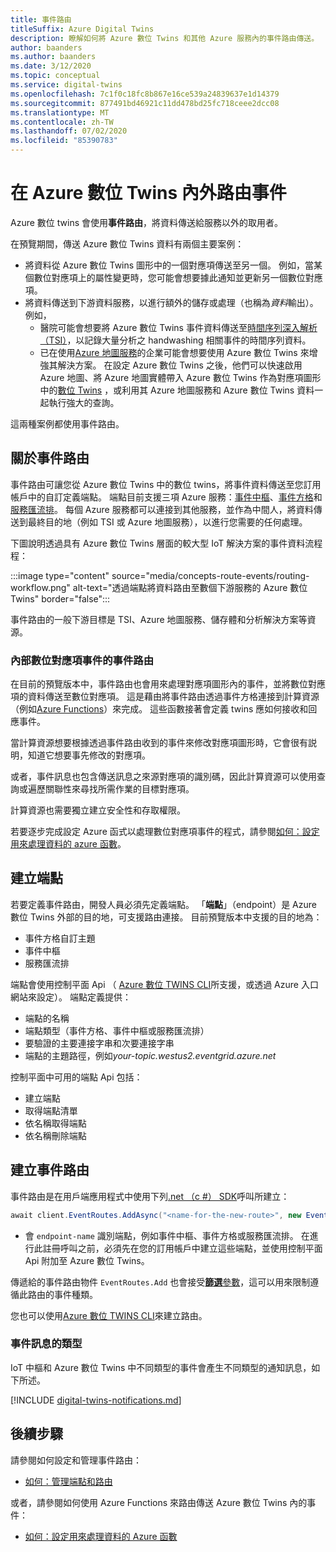 ```yaml
---
title: 事件路由
titleSuffix: Azure Digital Twins
description: 瞭解如何將 Azure 數位 Twins 和其他 Azure 服務內的事件路由傳送。
author: baanders
ms.author: baanders
ms.date: 3/12/2020
ms.topic: conceptual
ms.service: digital-twins
ms.openlocfilehash: 7c1f0c18fc8b867e16ce539a24839637e1d14379
ms.sourcegitcommit: 877491bd46921c11dd478bd25fc718ceee2dcc08
ms.translationtype: MT
ms.contentlocale: zh-TW
ms.lasthandoff: 07/02/2020
ms.locfileid: "85390783"
---
```

# <a name="route-events-within-and-outside-of-azure-digital-twins"></a>在 Azure 數位 Twins 內外路由事件

Azure 數位 twins 會使用**事件路由**，將資料傳送給服務以外的取用者。 

在預覽期間，傳送 Azure 數位 Twins 資料有兩個主要案例：
* 將資料從 Azure 數位 Twins 圖形中的一個對應項傳送至另一個。 例如，當某個數位對應項上的屬性變更時，您可能會想要據此通知並更新另一個數位對應項。
* 將資料傳送到下游資料服務，以進行額外的儲存或處理（也稱為*資料*輸出）。 例如，
  - 醫院可能會想要將 Azure 數位 Twins 事件資料傳送至[時間序列深入解析（TSI）](../time-series-insights/time-series-insights-update-overview.md)，以記錄大量分析之 handwashing 相關事件的時間序列資料。
  - 已在使用[Azure 地圖服務](../azure-maps/about-azure-maps.md)的企業可能會想要使用 Azure 數位 Twins 來增強其解決方案。 在設定 Azure 數位 Twins 之後，他們可以快速啟用 Azure 地圖、將 Azure 地圖實體帶入 Azure 數位 Twins 作為對應項圖形中的[數位 Twins](concepts-twins-graph.md) ，或利用其 Azure 地圖服務和 Azure 數位 Twins 資料一起執行強大的查詢。

這兩種案例都使用事件路由。

## <a name="about-event-routes"></a>關於事件路由

事件路由可讓您從 Azure 數位 Twins 中的數位 twins，將事件資料傳送至您訂用帳戶中的自訂定義端點。 端點目前支援三項 Azure 服務：[事件中樞](../event-hubs/event-hubs-about.md)、[事件方格](../event-grid/overview.md)和[服務匯流排](../service-bus-messaging/service-bus-messaging-overview.md)。 每個 Azure 服務都可以連接到其他服務，並作為中間人，將資料傳送到最終目的地（例如 TSI 或 Azure 地圖服務），以進行您需要的任何處理。

下圖說明透過具有 Azure 數位 Twins 層面的較大型 IoT 解決方案的事件資料流程程：

:::image type="content" source="media/concepts-route-events/routing-workflow.png" alt-text="透過端點將資料路由至數個下游服務的 Azure 數位 Twins" border="false":::

事件路由的一般下游目標是 TSI、Azure 地圖服務、儲存體和分析解決方案等資源。

### <a name="event-routes-for-internal-digital-twin-events"></a>內部數位對應項事件的事件路由

在目前的預覽版本中，事件路由也會用來處理對應項圖形內的事件，並將數位對應項的資料傳送至數位對應項。 這是藉由將事件路由透過事件方格連接到計算資源（例如[Azure Functions](../azure-functions/functions-overview.md)）來完成。 這些函數接著會定義 twins 應如何接收和回應事件。 

當計算資源想要根據透過事件路由收到的事件來修改對應項圖形時，它會很有説明，知道它想要事先修改的對應項。 

或者，事件訊息也包含傳送訊息之來源對應項的識別碼，因此計算資源可以使用查詢或遍歷關聯性來尋找所需作業的目標對應項。 

計算資源也需要獨立建立安全性和存取權限。

若要逐步完成設定 Azure 函式以處理數位對應項事件的程式，請參閱[如何：設定用來處理資料的 azure 函數](how-to-create-azure-function.md)。

## <a name="create-an-endpoint"></a>建立端點

若要定義事件路由，開發人員必須先定義端點。 「**端點**」（endpoint）是 Azure 數位 Twins 外部的目的地，可支援路由連接。 目前預覽版本中支援的目的地為：
* 事件方格自訂主題
* 事件中樞
* 服務匯流排

端點會使用控制平面 Api （ [Azure 數位 TWINS CLI](how-to-use-cli.md)所支援，或透過 Azure 入口網站來設定）。 端點定義提供：
* 端點的名稱
* 端點類型（事件方格、事件中樞或服務匯流排）
* 要驗證的主要連接字串和次要連接字串 
* 端點的主題路徑，例如*your-topic.westus2.eventgrid.azure.net*

控制平面中可用的端點 Api 包括：
* 建立端點
* 取得端點清單
* 依名稱取得端點
* 依名稱刪除端點

## <a name="create-an-event-route"></a>建立事件路由
 
事件路由是在用戶端應用程式中使用下列[.net （c #） SDK](how-to-use-apis-sdks.md)呼叫所建立： 

```csharp
await client.EventRoutes.AddAsync("<name-for-the-new-route>", new EventRoute("<endpoint-name>"));
```

* 會 `endpoint-name` 識別端點，例如事件中樞、事件方格或服務匯流排。 在進行此註冊呼叫之前，必須先在您的訂用帳戶中建立這些端點，並使用控制平面 Api 附加至 Azure 數位 Twins。

傳遞給的事件路由物件 `EventRoutes.Add` 也會接受[**篩選**參數](./how-to-manage-routes.md#filter-events)，這可以用來限制遵循此路由的事件種類。

您也可以使用[Azure 數位 TWINS CLI](how-to-use-cli.md)來建立路由。

### <a name="types-of-event-messages"></a>事件訊息的類型

IoT 中樞和 Azure 數位 Twins 中不同類型的事件會產生不同類型的通知訊息，如下所述。

[!INCLUDE [digital-twins-notifications.md](../../includes/digital-twins-notifications.md)]

## <a name="next-steps"></a>後續步驟

請參閱如何設定和管理事件路由：
* [如何：管理端點和路由](how-to-manage-routes.md)

或者，請參閱如何使用 Azure Functions 來路由傳送 Azure 數位 Twins 內的事件：
* [如何：設定用來處理資料的 Azure 函數](how-to-create-azure-function.md)